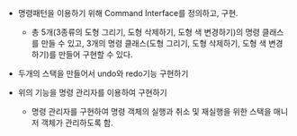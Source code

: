* 명령패턴을 이용하기 위해 Command Interface를 정의하고, 구현.

    * 총 5개(3종류의 도형 그리기, 도형 삭제하기, 도형 색 변경하기)의 명령 클래스를 만들 수 있고, 3개의 명령
클래스(도형 그리기, 도형 삭제하기, 도형 색 변경하기)를 만들어 구현할 수 있다.

* 두개의 스택을 만들어서 undo와 redo기능 구현하기

* 위의 기능을 명령 관리자를 이용하여 구현하기

    * 명령 관리자를 구현하여 명령 객체의 실행과 취소 및 재실행을 위한 스택을 매니저 객체가 관리하도록 함.
